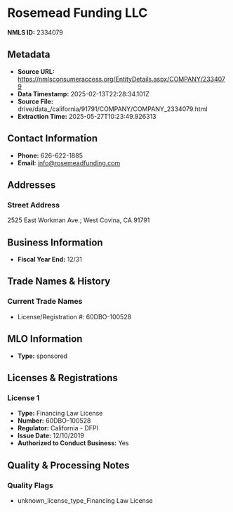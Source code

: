 # Rosemead Funding LLC

**NMLS ID:** 2334079

## Metadata
- **Source URL:** https://nmlsconsumeraccess.org/EntityDetails.aspx/COMPANY/2334079
- **Data Timestamp:** 2025-02-13T22:28:34.101Z
- **Source File:** drive/data_/california/91791/COMPANY/COMPANY_2334079.html
- **Extraction Time:** 2025-05-27T10:23:49.926313

## Contact Information
- **Phone:** 626-622-1885
- **Email:** info@rosemeadfunding.com

## Addresses
### Street Address
2525 East Workman Ave.; West Covina, CA 91791

## Business Information
- **Fiscal Year End:** 12/31

## Trade Names & History
### Current Trade Names
- License/Registration #: 60DBO-100528

## MLO Information
- **Type:** sponsored

## Licenses & Registrations

### License 1
- **Type:** Financing Law License
- **Number:** 60DBO-100528
- **Regulator:** California - DFPI
- **Issue Date:** 12/10/2019
- **Authorized to Conduct Business:** Yes

## Quality & Processing Notes
### Quality Flags
- unknown_license_type_Financing Law License
